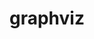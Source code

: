 ---
title: "graphviz"
layout: cache
categories: [package, develop-2023-09-10]
meta: {"versions": ["8.0.5"], "compilers": ["gcc@=11.3.0", "gcc@=7.5.0"], "oss": ["ubuntu18.04", "ubuntu22.04"], "platforms": ["linux"], "targets": ["x86_64_v3"], "stacks": ["ml-linux-x86_64-cpu", "ml-linux-x86_64-cuda", "ml-linux-x86_64-rocm", "radiuss", "root"], "num_specs": 2, "num_specs_by_stack": {"radiuss": 1, "root": 2, "ml-linux-x86_64-cpu": 1, "ml-linux-x86_64-rocm": 1, "ml-linux-x86_64-cuda": 1}}
spec_details: [{"hash": "ti4zdk3wgas7j5oxw6zxyfmghvo5t2jj", "compiler": "gcc@=7.5.0", "versions": ["8.0.5"], "os": "ubuntu18.04", "platform": "linux", "target": "x86_64_v3", "variants": ["build_system=autotools", "~doc", "~expat", "~ghostscript", "~gtkplus", "~gts", "~java", "~libgd", "~pangocairo", "~poppler", "~qt", "~quartz", "~x"], "stacks": ["radiuss", "root"], "size": "-", "tarball": "https://binaries.spack.io/develop-2023-09-10/build_cache/linux-ubuntu18.04-x86_64_v3/gcc-7.5.0/graphviz-8.0.5/linux-ubuntu18.04-x86_64_v3-gcc-7.5.0-graphviz-8.0.5-ti4zdk3wgas7j5oxw6zxyfmghvo5t2jj.spack"}, {"hash": "vhwbvb3l3bvt5u2szauximwrdlcrdbqi", "compiler": "gcc@=11.3.0", "versions": ["8.0.5"], "os": "ubuntu22.04", "platform": "linux", "target": "x86_64_v3", "variants": ["build_system=autotools", "~doc", "~expat", "~ghostscript", "~gtkplus", "~gts", "~java", "~libgd", "~pangocairo", "~poppler", "~qt", "~quartz", "~x"], "stacks": ["ml-linux-x86_64-cpu", "root", "ml-linux-x86_64-rocm", "ml-linux-x86_64-cuda"], "size": "-", "tarball": "https://binaries.spack.io/develop-2023-09-10/build_cache/linux-ubuntu22.04-x86_64_v3/gcc-11.3.0/graphviz-8.0.5/linux-ubuntu22.04-x86_64_v3-gcc-11.3.0-graphviz-8.0.5-vhwbvb3l3bvt5u2szauximwrdlcrdbqi.spack"}]
---
